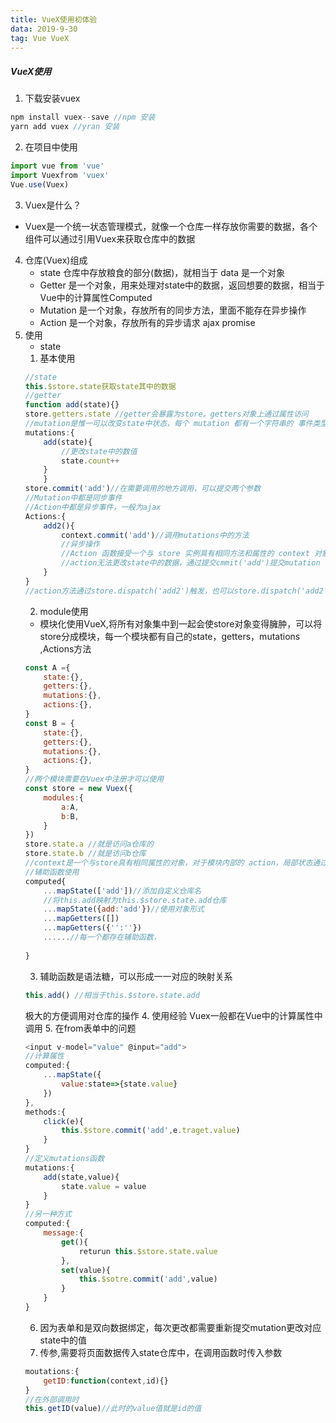 ```yaml
---
title: VueX使用初体验
data: 2019-9-30
tag: Vue VueX 
---
```


##### VueX使用
1. 下载安装vuex
```javascript
npm install vuex--save //npm 安装
yarn add vuex //yran 安装
```
2. 在项目中使用
```javascript
import vue from 'vue'
import Vuexfrom 'vuex'
Vue.use(Vuex)
```
3. Vuex是什么？
* Vuex是一个统一状态管理模式，就像一个仓库一样存放你需要的数据，各个组件可以通过引用Vuex来获取仓库中的数据
4. 仓库(Vuex)组成
    * state 仓库中存放粮食的部分(数据)，就相当于 data 是一个对象
	* Getter 是一个对象，用来处理对state中的数据，返回想要的数据，相当于Vue中的计算属性Computed
	* Mutation 是一个对象，存放所有的同步方法，里面不能存在异步操作
	* Action 是一个对象，存放所有的异步请求 ajax promise
5. 使用
    * state 
	1. 基本使用
	``` javascript
	//state
	this.$store.state获取state其中的数据
	//getter
	function add(state){}
	store.getters.state //getter会暴露为store。getters对象上通过属性访问
	//mutation是惟一可以改变state中状态，每个 mutation 都有一个字符串的 事件类型 (type) 和 一个 回调函数 (handler)。这个回调函数就是我们实际进行状态更改的地方，并且它会接受 state 作为第一个参数
	mutations:{
		add(state){
			//更改state中的数值
			state.count++
		}
		}
	store.commit('add')//在需要调用的地方调用，可以提交两个参数
	//Mutation中都是同步事件
	//Action中都是异步事件，一般为ajax
	Actions:{
		add2(){
			context.commit('add')//调用mutations中的方法
			//异步操作
			//Action 函数接受一个与 store 实例具有相同方法和属性的 context 对象，因此你可以调用 context.commit 提交一个 mutation
			//action无法更改state中的数据，通过提交cmmit('add')提交mutation
		}
	}
	//action方法通过store.dispatch('add2')触发，也可以store.dispatch('add2').then()异步组合

	``` 
	2. module使用
	* 模块化使用VueX,将所有对象集中到一起会使store对象变得臃肿，可以将store分成模块，每一个模块都有自己的state，getters，mutations ,Actions方法
	```javascript
	const A ={
		state:{},
		getters:{},
		mutations:{},
		actions:{},
	}
	const B = {
		state:{},
		getters:{},
		mutations:{},
		actions:{},
	}
	//两个模块需要在Vuex中注册才可以使用
	const store = new Vuex({
		modules:{
			a:A,
			b:B,
		}
	})
	store.state.a //就是访问a仓库的
	store.state.b //就是访问b仓库
	//context是一个与store具有相同属性的对象，对于模块内部的 action，局部状态通过 context.state 暴露出来，根节点状态则为 context.rootState：
	//辅助函数使用
	computed{
		...mapState(['add'])//添加自定义仓库名
		//将this.add映射为this.$store.state.add仓库
		...mapState({add:'add'})//使用对象形式
		...mapGetters([])
		...mapGetters({'':''})
		......//每一个都存在辅助函数，
		
	}
	```
	3. 辅助函数是语法糖，可以形成一一对应的映射关系
	``` javascript
	this.add() //相当于this.$store.state.add
	```
	极大的方便调用对仓库的操作
	4. 使用经验
	 Vuex一般都在Vue中的计算属性中调用
	5. 在from表单中的问题 
	``` javascript
	<input v-model="value" @input="add">
	//计算属性
	computed:{
		...mapState({
			value:state=>{state.value}
		})
	},
	methods:{
		click(e){
			this.$store.commit('add',e.traget.value)
		}
	}
	//定义mutations函数
	mutations:{
		add(state,value){
			state.value = value
		}
	}
	//另一种方式
	computed:{
		message:{
			get(){
				returun this.$store.state.value
			},
			set(value){
				this.$sotre.commit('add',value)
			}
		}
	}
	```
	6. 因为表单和是双向数据绑定，每次更改都需要重新提交mutation更改对应state中的值
	7. 传参,需要将页面数据传入state仓库中，在调用函数时传入参数
	```javascript
	moutations:{
		getID:function(context,id){}
	}
	//在外部调用时
	this.getID(value)//此时的value值就是id的值
	```

